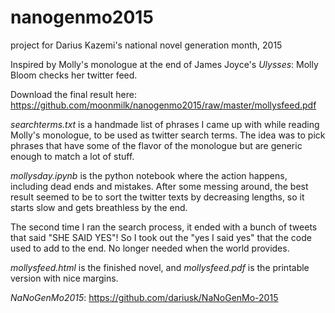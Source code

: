# nanogenmo2015
project for Darius Kazemi's national novel generation month, 2015

Inspired by Molly's monologue at the end of James Joyce's _Ulysses_: Molly Bloom checks her twitter feed. 

Download the final result here: https://github.com/moonmilk/nanogenmo2015/raw/master/mollysfeed.pdf

_searchterms.txt_ is a handmade list of phrases I came up with while reading Molly's monologue, to be used as twitter search terms. The idea was to pick phrases that have some of the flavor of the monologue but are generic enough to match a lot of stuff.

_mollysday.ipynb_ is the python notebook where the action happens, including dead ends and mistakes. After some messing around, the best result seemed to be to sort the twitter texts by decreasing lengths, so it starts slow and gets breathless by the end. 

The second time I ran the search process, it ended with a bunch of tweets that said "SHE SAID YES"! So I took out the "yes I said yes" that the code used to add to the end. No longer needed when the world provides.

_mollysfeed.html_ is the finished novel, and _mollysfeed.pdf_ is the printable version with nice margins.

*NaNoGenMo2015*: https://github.com/dariusk/NaNoGenMo-2015
